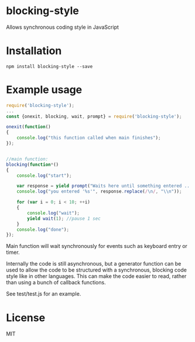 # blocking-style
Allows synchronous coding style in JavaScript

# Installation
`npm install blocking-style --save`

# Example usage
```javascript
require('blocking-style');
...
const {onexit, blocking, wait, prompt} = require('blocking-style');

onexit(function()
{
    console.log("this function called when main finishes");
});


//main function:
blocking(function*()
{
    console.log("start");

    var response = yield prompt("Waits here until something entered ...");
    console.log("you entered '%s'", response.replace(/\n/, "\\n"));

    for (var i = 0; i < 10; ++i)
    {
        console.log("wait");
        yield wait(1); //pause 1 sec
    }
    console.log("done");
});
```

Main function will wait synchronously for events such as keyboard entry or timer.  

Internally the code is still asynchronous, but a generator function can be used to allow the code to be structured with a synchronous, blocking code style like in other languages.
This can make the code easier to read, rather than using a bunch of callback functions.

See test/test.js for an example.

# License
MIT
